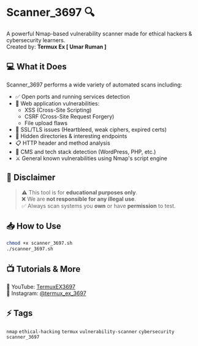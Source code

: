 # Scanner_3697 🔍

A powerful Nmap-based vulnerability scanner made for ethical hackers & cybersecurity learners.  
Created by: **Termux Ex [ Umar Ruman ]**

## 💻 What it Does
Scanner_3697 performs a wide variety of automated scans including:

- ✅ Open ports and running services detection
- 🧪 Web application vulnerabilities:
  - XSS (Cross-Site Scripting)
  - CSRF (Cross-Site Request Forgery)
  - File upload flaws
- 🔐 SSL/TLS issues (Heartbleed, weak ciphers, expired certs)
- 📂 Hidden directories & interesting endpoints
- 📋 HTTP header and method analysis
- 🧠 CMS and tech stack detection (WordPress, PHP, etc.)
- ⚔️ General known vulnerabilities using Nmap's script engine

## 🧠 Disclaimer
> ⚠️ This tool is for **educational purposes only**.  
> ❌ We are **not responsible for any illegal use**.  
> ✅ Always scan systems you **own** or have **permission** to test.

## 📥 How to Use
```bash
chmod +x scanner_3697.sh
./scanner_3697.sh
```

## 📺 Tutorials & More
🎥 YouTube: [TermuxEX3697](https://www.youtube.com/@TermuxEX3697)  
📸 Instagram: [@termux_ex_3697](https://www.instagram.com/termux_ex_3697?igsh=dG9jNDJidGoxNWd2)

## ⚡ Tags
`nmap` `ethical-hacking` `termux` `vulnerability-scanner` `cybersecurity` `scanner_3697`
